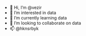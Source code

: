 - 👋 Hi, I’m @vezir
- 👀 I’m interested in data
- 🌱 I’m currently learning data 
- 💞️ I’m looking to collaborate on data
- 📫 @hknsrbyk

<!---
vezir/vezir is a ✨ special ✨ repository because its `README.md` (this file) appears on your GitHub profile.
You can click the Preview link to take a look at your changes.
--->
